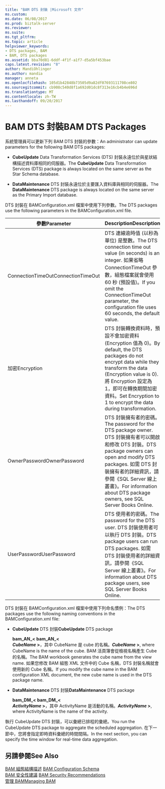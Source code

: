 ```yaml
---
title: "BAM DTS 封裝 |Microsoft 文件"
ms.custom: 
ms.date: 06/08/2017
ms.prod: biztalk-server
ms.reviewer: 
ms.suite: 
ms.tgt_pltfrm: 
ms.topic: article
helpviewer_keywords:
- DTS packages, BAM
- BAM, DTS packages
ms.assetid: bba70d81-6ddf-4f1f-a1f7-d5a5bf453bae
caps.latest.revision: "8"
author: MandiOhlinger
ms.author: mandia
manager: anneta
ms.openlocfilehash: 105d1b42848b73505d9a82df07693111708ce802
ms.sourcegitcommit: cb908c540d8f1a692d01dc8f313e16cb4b4e696d
ms.translationtype: MT
ms.contentlocale: zh-TW
ms.lasthandoff: 09/20/2017
---
```

# <a name="bam-dts-packages"></a><span data-ttu-id="44712-102">BAM DTS 封裝</span><span class="sxs-lookup"><span data-stu-id="44712-102">BAM DTS Packages</span></span>
<span data-ttu-id="44712-103">系統管理員可以更新下列 BAM DTS 封裝的參數：</span><span class="sxs-lookup"><span data-stu-id="44712-103">An administrator can update parameters for the following BAM DTS packages:</span></span>  
  
-   <span data-ttu-id="44712-104">**CubeUpdate** Data Transformation Services (DTS) 封裝永遠位於與星狀結構描述資料庫相同的伺服器。</span><span class="sxs-lookup"><span data-stu-id="44712-104">The **CubeUpdate** Data Transformation Services (DTS) package is always located on the same server as the Star Schema database.</span></span>  
  
-   <span data-ttu-id="44712-105">**DataMaintenance** DTS 封裝永遠位於主要匯入資料庫與相同的伺服器。</span><span class="sxs-lookup"><span data-stu-id="44712-105">The **DataMaintenance** DTS package is always located on the same server as the Primary Import database.</span></span>  
  
 <span data-ttu-id="44712-106">DTS 封裝在 BAMConfiguration.xml 檔案中使用下列參數。</span><span class="sxs-lookup"><span data-stu-id="44712-106">The DTS packages use the following parameters in the BAMConfiguration.xml file.</span></span>  
  
|<span data-ttu-id="44712-107">參數</span><span class="sxs-lookup"><span data-stu-id="44712-107">Parameter</span></span>|<span data-ttu-id="44712-108">Description</span><span class="sxs-lookup"><span data-stu-id="44712-108">Description</span></span>|  
|---------------|-----------------|  
|<span data-ttu-id="44712-109">ConnectionTimeOut</span><span class="sxs-lookup"><span data-stu-id="44712-109">ConnectionTimeOut</span></span>|<span data-ttu-id="44712-110">DTS 連線逾時值 (以秒為單位) 是整數。</span><span class="sxs-lookup"><span data-stu-id="44712-110">The DTS connection time out value (in seconds) is an integer.</span></span> <span data-ttu-id="44712-111">如果省略 ConnectionTimeOut 參數，組態檔案就會使用 60 秒 (預設值)。</span><span class="sxs-lookup"><span data-stu-id="44712-111">If you omit the ConnectionTimeOut parameter, the configuration file uses 60 seconds, the default value.</span></span>|  
|<span data-ttu-id="44712-112">加密</span><span class="sxs-lookup"><span data-stu-id="44712-112">Encryption</span></span>|<span data-ttu-id="44712-113">DTS 封裝轉換資料時，預設不會加密資料 (Encryption 值為 0)。</span><span class="sxs-lookup"><span data-stu-id="44712-113">By default, the DTS packages do not encrypt data while they transform the data (Encryption value is 0).</span></span> <span data-ttu-id="44712-114">將 Encryption 設定為 1，即可在轉換期間加密資料。</span><span class="sxs-lookup"><span data-stu-id="44712-114">Set Encryption to 1 to encrypt the data during transformation.</span></span>|  
|<span data-ttu-id="44712-115">OwnerPassword</span><span class="sxs-lookup"><span data-stu-id="44712-115">OwnerPassword</span></span>|<span data-ttu-id="44712-116">DTS 封裝擁有者的密碼。</span><span class="sxs-lookup"><span data-stu-id="44712-116">The password for the DTS package owner.</span></span> <span data-ttu-id="44712-117">DTS 封裝擁有者可以開啟和修改 DTS 封裝。</span><span class="sxs-lookup"><span data-stu-id="44712-117">DTS package owners can open and modify DTS packages.</span></span> <span data-ttu-id="44712-118">如需 DTS 封裝擁有者的詳細資訊，請參閱《SQL Server 線上叢書》。</span><span class="sxs-lookup"><span data-stu-id="44712-118">For information about DTS package owners, see SQL Server Books Online.</span></span>|  
|<span data-ttu-id="44712-119">UserPassword</span><span class="sxs-lookup"><span data-stu-id="44712-119">UserPassword</span></span>|<span data-ttu-id="44712-120">DTS 使用者的密碼。</span><span class="sxs-lookup"><span data-stu-id="44712-120">The password for the DTS user.</span></span> <span data-ttu-id="44712-121">DTS 封裝使用者可以執行 DTS 封裝。</span><span class="sxs-lookup"><span data-stu-id="44712-121">DTS package users can run DTS packages.</span></span> <span data-ttu-id="44712-122">如需 DTS 封裝使用者的詳細資訊，請參閱《SQL Server 線上叢書》。</span><span class="sxs-lookup"><span data-stu-id="44712-122">For information about DTS package users, see SQL Server Books Online.</span></span>|  
  
 <span data-ttu-id="44712-123">DTS 封裝在 BAMConfiguration.xml 檔案中使用下列命名慣例：</span><span class="sxs-lookup"><span data-stu-id="44712-123">The DTS packages use the following naming conventions in the BAMConfiguration.xml file:</span></span>  
  
-   <span data-ttu-id="44712-124">**CubeUpdate** DTS 封裝</span><span class="sxs-lookup"><span data-stu-id="44712-124">**CubeUpdate** DTS package</span></span>  
  
     <span data-ttu-id="44712-125">**bam_AN_\<** </span><span class="sxs-lookup"><span data-stu-id="44712-125">**bam_AN_\<** </span></span>  
     <span data-ttu-id="44712-126">***CubeName* >**，其中 CubeName 是 cube 的名稱。</span><span class="sxs-lookup"><span data-stu-id="44712-126">***CubeName* >**, where CubeName is the name of the cube.</span></span> <span data-ttu-id="44712-127">BAM 活頁簿會從檢視名稱產生 Cube 的名稱。</span><span class="sxs-lookup"><span data-stu-id="44712-127">The BAM workbook generates the cube name from the view name.</span></span> <span data-ttu-id="44712-128">如果您修改 BAM 組態 XML 文件中的 Cube 名稱，DTS 封裝名稱就會使用新的 Cube 名稱。</span><span class="sxs-lookup"><span data-stu-id="44712-128">If you modify the cube name in the BAM configuration XML document, the new cube name is used in the DTS package name.</span></span>  
  
-   <span data-ttu-id="44712-129">**DataMaintenance** DTS 封裝</span><span class="sxs-lookup"><span data-stu-id="44712-129">**DataMaintenance** DTS package</span></span>  
  
     <span data-ttu-id="44712-130">**bam_DM_\<** </span><span class="sxs-lookup"><span data-stu-id="44712-130">**bam_DM_\<** </span></span>  
     <span data-ttu-id="44712-131">***ActivityName* >**，其中 ActivityName 是活動的名稱。</span><span class="sxs-lookup"><span data-stu-id="44712-131">***ActivityName* >**, where ActivityName is the name of the activity.</span></span>  
  
 <span data-ttu-id="44712-132">執行 CubeUpdate DTS 封裝，可以彙總已排程的彙總。</span><span class="sxs-lookup"><span data-stu-id="44712-132">You run the CubeUpdate DTS package to aggregate the scheduled aggregation.</span></span> <span data-ttu-id="44712-133">在下一節中，您將會指定即時資料彙總的時間間隔。</span><span class="sxs-lookup"><span data-stu-id="44712-133">In the next section, you can specify the time window for real-time data aggregation.</span></span>  
  
## <a name="see-also"></a><span data-ttu-id="44712-134">另請參閱</span><span class="sxs-lookup"><span data-stu-id="44712-134">See Also</span></span>  
 <span data-ttu-id="44712-135">[BAM 組態結構描述](../core/bam-configuration-schema.md) </span><span class="sxs-lookup"><span data-stu-id="44712-135">[BAM Configuration Schema](../core/bam-configuration-schema.md) </span></span>  
 <span data-ttu-id="44712-136">[BAM 安全性建議](../core/bam-security-recommendations.md) </span><span class="sxs-lookup"><span data-stu-id="44712-136">[BAM Security Recommendations](../core/bam-security-recommendations.md) </span></span>  
 [<span data-ttu-id="44712-137">管理 BAM</span><span class="sxs-lookup"><span data-stu-id="44712-137">Managing BAM</span></span>](../core/managing-bam.md)
